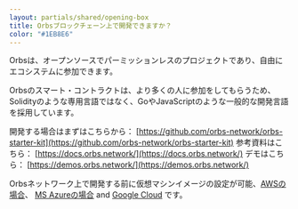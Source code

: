 ```yaml
---
layout: partials/shared/opening-box
title: Orbsブロックチェーン上で開発できますか？
color: "#1EB8E6"
---
```


Orbsは、オープンソースでパーミッションレスのプロジェクトであり、自由にエコシステムに参加できます。

Orbsのスマート・コントラクトは、より多くの人に参加をしてもらうため、Solidityのような専用言語ではなく、GoやJavaScriptのような一般的な開発言語を採用しています。

開発する場合はまずはこちらから：
[https://github.com/orbs-network/orbs-starter-kit](https://github.com/orbs-network/orbs-starter-kit)
参考資料はこちら：
[https://docs.orbs.network/](https://docs.orbs.network/)
デモはこちら：
[https://demos.orbs.network/](https://demos.orbs.network/)

Orbsネットワーク上で開発する前に仮想マシンイメージの設定が可能、[AWSの場合](orbs-live-on-amazon-ami-published-by-aws-marketplace)、 [MS Azureの場合](orbs-is-live-on-microsoft-azure) and [Google Cloud](orbs-is-live-on-google-cloud) です。


